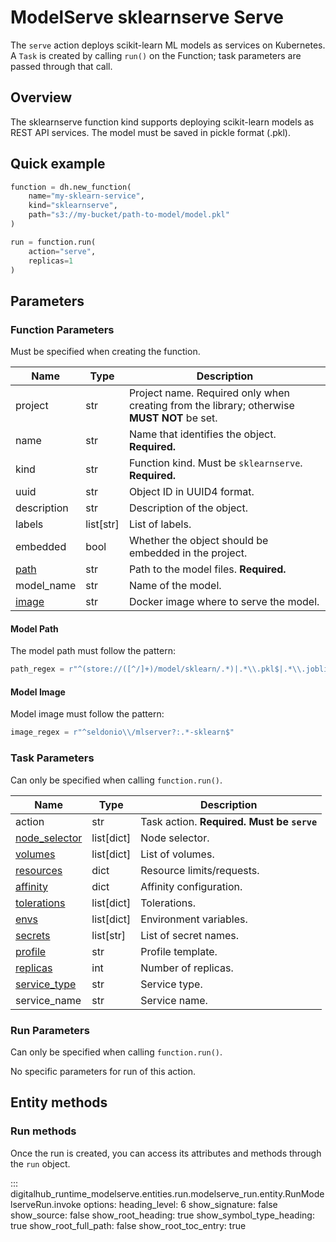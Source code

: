 # ModelServe sklearnserve Serve

The `serve` action deploys scikit-learn ML models as services on Kubernetes. A `Task` is created by calling `run()` on the Function; task parameters are passed through that call.

## Overview

The sklearnserve function kind supports deploying scikit-learn models as REST API services. The model must be saved in pickle format (.pkl).

## Quick example

```python
function = dh.new_function(
    name="my-sklearn-service",
    kind="sklearnserve",
    path="s3://my-bucket/path-to-model/model.pkl"
)

run = function.run(
    action="serve",
    replicas=1
)
```

## Parameters

### Function Parameters

Must be specified when creating the function.

| Name | Type | Description |
| --- | --- | --- |
| project | str | Project name. Required only when creating from the library; otherwise **MUST NOT** be set. |
| name | str | Name that identifies the object. **Required.** |
| kind | str | Function kind. Must be `sklearnserve`. **Required.** |
| uuid | str | Object ID in UUID4 format. |
| description | str | Description of the object. |
| labels | list[str] | List of labels. |
| embedded | bool | Whether the object should be embedded in the project. |
| [path](#model-path) | str | Path to the model files. **Required.** |
| model_name | str | Name of the model. |
| [image](#model-image) | str | Docker image where to serve the model. |

#### Model Path

The model path must follow the pattern:

```python
path_regex = r"^(store://([^/]+)/model/sklearn/.*)|.*\\.pkl$|.*\\.joblib$"
```

#### Model Image

Model image must follow the pattern:

```python
image_regex = r"^seldonio\\/mlserver?:.*-sklearn$"
```

### Task Parameters

Can only be specified when calling `function.run()`.

| Name | Type | Description |
| --- | --- | --- |
| action | str | Task action. **Required. Must be `serve`** |
| [node_selector](../../../configuration/kubernetes/overview.md#node-selector) | list[dict] | Node selector. |
| [volumes](../../../configuration/kubernetes/overview.md#volumes) | list[dict] | List of volumes. |
| [resources](../../../configuration/kubernetes/overview.md#resources) | dict | Resource limits/requests. |
| [affinity](../../../configuration/kubernetes/overview.md#affinity) | dict | Affinity configuration. |
| [tolerations](../../../configuration/kubernetes/overview.md#tolerations) | list[dict] | Tolerations. |
| [envs](../../../configuration/kubernetes/overview.md#secrets-envs) | list[dict] | Environment variables. |
| [secrets](../../../configuration/kubernetes/overview.md#secrets-envs) | list[str] | List of secret names. |
| [profile](../../../configuration/kubernetes/overview.md#profile) | str | Profile template. |
| [replicas](../../../configuration/kubernetes/overview.md#replicas) | int | Number of replicas. |
| [service_type](../../../configuration/kubernetes/overview.md#service-port-type) | str | Service type. |
| service_name | str | Service name. |

### Run Parameters

Can only be specified when calling `function.run()`.

No specific parameters for run of this action.

## Entity methods

### Run methods

Once the run is created, you can access its attributes and methods through the `run` object.

::: digitalhub_runtime_modelserve.entities.run.modelserve_run.entity.RunModelserveRun.invoke
    options:
        heading_level: 6
        show_signature: false
        show_source: false
        show_root_heading: true
        show_symbol_type_heading: true
        show_root_full_path: false
        show_root_toc_entry: true
